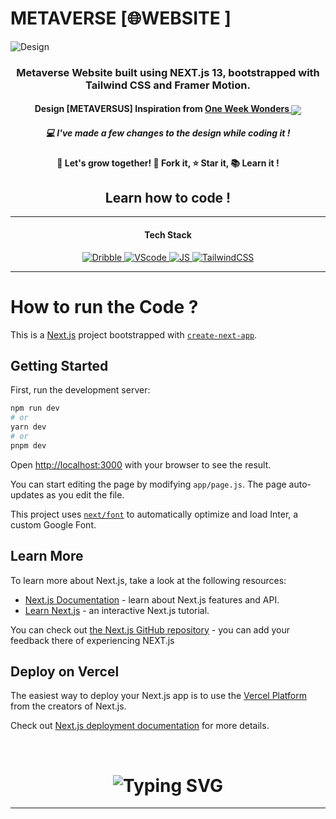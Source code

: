 # METAVERSE [🌐WEBSITE ]
![Design](https://hasnainkhagan.vercel.app/_next/image?url=https%3A%2F%2Fcdn.sanity.io%2Fimages%2Fg2tqi0p3%2Fproduction%2F505aa58890ec388f8c55aa930d129db025e394ae-1328x1008.png&w=1920&q=75)
<br>
<h3 align="center">Metaverse Website built using NEXT.js 13, bootstrapped with Tailwind CSS and Framer Motion.</h3>
<h4 align="center">Design [METAVERSUS] Inspiration from <a href="https://www.oneweekwonders.com/">One Week Wonders  <img src="https://assets.website-files.com/60accb150d1179495f784edf/61f2726e587e202ce8c9313c_favicon-oww-1.png" align="center"></a></h4>
<h5 align="center">💻 I've made a few changes to the design while coding it !</h5>
<h4 align="center">🌱 Let's grow together! 🍴 Fork it, ⭐ Star it, 📚 Learn it !</h4>
<h2 align="center">Learn how to code !</h2>
<hr>
<h4 align="center" text="bold">Tech Stack</h4>
<a href="https://github.com/hasnainkhagan/" align="center">
  
![Dribble](https://img.icons8.com/?size=50&id=COG4C7ThEvG6&format=png&color=A6E000)
![VScode](https://img.icons8.com/?size=50&id=SNeRmWiOLnK7&format=png&color=A6E000)
![JS](https://img.icons8.com/?size=50&id=122637&format=png&color=A6E000)
![TailwindCSS](https://img.icons8.com/?size=50&id=UpSCHTwpywad&format=png&color=A6E000)

</a>

---
<h1>How to run the Code ?</h1>

This is a [Next.js](https://nextjs.org/) project bootstrapped with [`create-next-app`](https://github.com/vercel/next.js/tree/canary/packages/create-next-app).

## Getting Started

First, run the development server:

```bash
npm run dev
# or
yarn dev
# or
pnpm dev
```

Open [http://localhost:3000](http://localhost:3000) with your browser to see the result.

You can start editing the page by modifying `app/page.js`. The page auto-updates as you edit the file.

This project uses [`next/font`](https://nextjs.org/docs/basic-features/font-optimization) to automatically optimize and load Inter, a custom Google Font.

## Learn More

To learn more about Next.js, take a look at the following resources:

- [Next.js Documentation](https://nextjs.org/docs) - learn about Next.js features and API.
- [Learn Next.js](https://nextjs.org/learn) - an interactive Next.js tutorial.

You can check out [the Next.js GitHub repository](https://github.com/vercel/next.js/) - you can add your feedback there of experiencing NEXT.js

## Deploy on Vercel

The easiest way to deploy your Next.js app is to use the [Vercel Platform](https://vercel.com/new?utm_medium=default-template&filter=next.js&utm_source=create-next-app&utm_campaign=create-next-app-readme) from the creators of Next.js.

Check out [Next.js deployment documentation](https://nextjs.org/docs/deployment) for more details.

<br/>
<h1 align="center"><img src="https://readme-typing-svg.herokuapp.com?font=Tiny5&size=40&pause=1000&color=131313&background=A6E000&center=true&vCenter=true&random=false&width=300&height=100&lines=Thank+You+._." alt="Typing SVG" /></h1>
<hr/>
